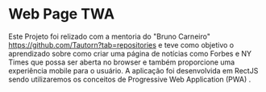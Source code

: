 # Web Page TWA

Este Projeto foi relizado com a mentoria do "Bruno Carneiro" https://github.com/Tautorn?tab=repositories e teve como objetivo o aprendizado sobre como criar uma página de notícias como Forbes e NY Times que possa ser aberta no browser e também proporcione uma experiência mobile para o usuário.
A aplicação foi desenvolvida em RectJS sendo utilizaremos os conceitos de Progressive Web Application (PWA) .
